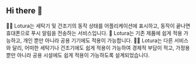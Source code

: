 ## Hi there 👋

🙋‍♀️ Lotura는 세탁기 및 건조기의 동작 상태를 어플리케이션에 표시하고, 동작이 끝나면 휴대폰으로 푸시 알림을 전송하는 서비스입니다.
🌈 Lotura는 기존 제품에 쉽게 적용 가능하고, 개인 뿐만 아니라 공용 기기에도 적용이 가능합니다.
👩‍💻 Lotura는 다른 서비스와 달리, 어떠한 세탁기나 건조기에도 쉽게 적용이 가능하여 경제적 부담이 적고, 가정용 뿐만 아니라 공용 시설에도 쉽게 적용이 가능하도록 설계되었습니다.
